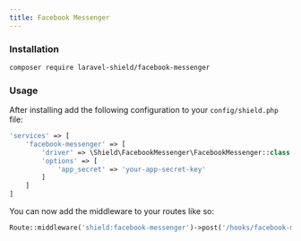 ```yaml
---
title: Facebook Messenger
---
```


<packagist repo="laravel-shield/facebook-messenger"></packagist>

### Installation

```bash
composer require laravel-shield/facebook-messenger
```

### Usage
After installing add the following configuration to your `config/shield.php` file:

````php
'services' => [
    'facebook-messenger' => [
        'driver' => \Shield\FacebookMessenger\FacebookMessenger::class,
        'options' => [
            'app_secret' => 'your-app-secret-key'
        ]
    ]
]
````

You can now add the middleware to your routes like so:

````php
Route::middleware('shield:facebook-messenger')->post('/hooks/facebook-messenger', 'HooksController@facebookMessenger');
````
